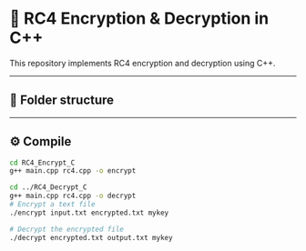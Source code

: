 
# 🔐 RC4 Encryption & Decryption in C++

This repository implements RC4 encryption and decryption using C++.

---

## 📁 Folder structure


---

## ⚙️ Compile
```bash
cd RC4_Encrypt_C
g++ main.cpp rc4.cpp -o encrypt

cd ../RC4_Decrypt_C
g++ main.cpp rc4.cpp -o decrypt
# Encrypt a text file
./encrypt input.txt encrypted.txt mykey

# Decrypt the encrypted file
./decrypt encrypted.txt output.txt mykey
